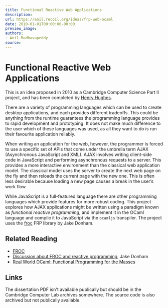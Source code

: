 ```yaml
---
title: Functional Reactive Web Applications
description:
url: https://anil.recoil.org/ideas/frp-web-ocaml
date: 2010-01-01T00:00:00-00:00
preview_image:
authors:
- Anil Madhavapeddy
source:
---
```


<h1>Functional Reactive Web Applications</h1>
<p>This is an idea proposed in 2010 as a Cambridge Computer Science Part II project, and has been <span class="idea-completed">completed</span> by <a href="https://anil.recoil.org/news.xml" class="contact">Henry Hughes</a>.</p>
<p>There are a variety of programming languages which can be used to create
desktop applications, and each provides different tradeoffs. This could be
anything from the runtime guarantees the programming language provides to rapid
development and prototyping. It does not make much difference to the user which
of these languages was used, as all they want to do is run their favourite
application reliably.</p>
<p>When writing an application for the web, however, the programmer
is forced to use a specific set of APIs that come under the umbrella
term AJAX (Asynchronous JavaScript and XML). AJAX involves writing client-side
code in JavaScript and performing asynchronous requests to a server. This
provides a more interactive environment than the classical web application
model. The classical model uses the server to create the next web page on the
fly and then reloads the current page with the new one. This is often less
desirable because loading a new page causes a break in the user’s work flow.</p>
<p>While JavaScript is a full-featured language there are other programming
languages which provide features for more robust coding. This project explores
how AJAX applications might be written using a paradigm known as
<em>functional reactive programming</em>, and implement it in the OCaml language
and compile it to JavaScript via the <code>ocamljs</code> transpiler. The project uses
the <a href="https://github.com/jaked/froc">froc</a> FRP library by Jake Donham.</p>
<h2>Related Reading</h2>
<ul>
<li><a href="https://github.com/jaked/froc">FROC</a></li>
<li><a href="http://ambassadortothecomputers.blogspot.com/search/label/froc">Discussion about FROC and reactive programming</a>, Jake Donham</li>
<li><a href="https://anil.recoil.org/papers/rwo">Real World OCaml: Functional Programming for the Masses</a></li>
</ul>
<h2>Links</h2>
<p>The dissertation PDF isn't available publically but
should be in the Cambridge Computer Lab archives somewhere.
The source code is also archived but not publically available.</p>


